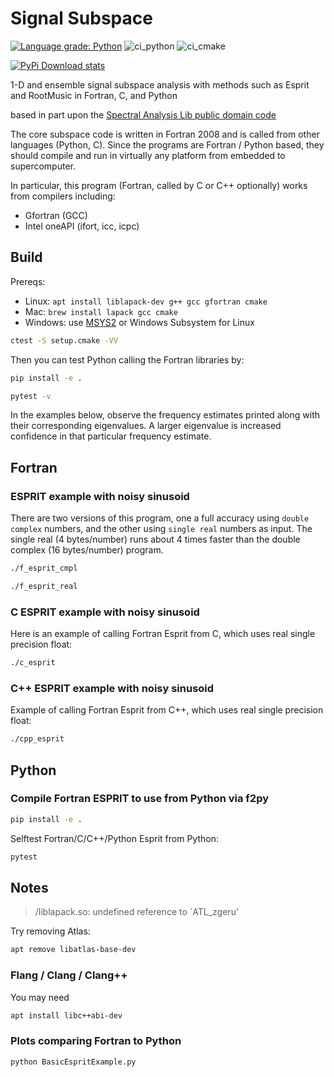 # Signal Subspace

[![Language grade: Python](https://img.shields.io/lgtm/grade/python/g/scivision/signal_subspace.svg?logo=lgtm&logoWidth=18)](https://lgtm.com/projects/g/scivision/signal_subspace/context:python)
![ci_python](https://github.com/scivision/signal_subspace/workflows/ci_python/badge.svg)
![ci_cmake](https://github.com/scivision/signal_subspace/workflows/ci_cmake/badge.svg)

[![PyPi Download stats](http://pepy.tech/badge/signal_subspace)](http://pepy.tech/project/signal_subspace)

1-D and ensemble signal subspace analysis with methods such as Esprit
and RootMusic in Fortran, C, and Python

based in part upon the
[Spectral Analysis Lib public domain code](https://github.com/vincentchoqueuse/spectral_analysis_project)

The core subspace code is written in Fortran 2008 and is called from other languages (Python, C).
Since the programs are Fortran / Python based, they should compile and run in virtually any platform from embedded to supercomputer.

In particular, this program (Fortran, called by C or C++ optionally) works from compilers including:

* Gfortran (GCC)
* Intel oneAPI (ifort, icc, icpc)

## Build

Prereqs:

* Linux: `apt install liblapack-dev g++ gcc gfortran cmake`
* Mac: `brew install lapack gcc cmake`
* Windows: use [MSYS2](https://www.scivision.dev/install-msys2-windows/) or Windows Subsystem for Linux


```sh
ctest -S setup.cmake -VV
```

Then you can test Python calling the Fortran libraries by:

```sh
pip install -e .

pytest -v
```

In the examples below, observe the frequency estimates printed along with their corresponding eigenvalues.
A larger eigenvalue is increased confidence in that particular frequency estimate.

## Fortran

### ESPRIT example with noisy sinusoid

There are two versions of this program, one a full accuracy using `double complex` numbers, and the other using `single real` numbers as input.
The single real (4 bytes/number) runs about 4 times faster than the double complex (16 bytes/number) program.

```sh
./f_esprit_cmpl

./f_esprit_real
```

### C ESPRIT example with noisy sinusoid

Here is an example of calling Fortran Esprit from C, which uses real
single precision float:

```sh
./c_esprit
```

### C++ ESPRIT example with noisy sinusoid

Example of calling Fortran Esprit from C++, which uses real single precision float:

```sh
./cpp_esprit
```

## Python

### Compile Fortran ESPRIT to use from Python via f2py

```sh
pip install -e .
```

Selftest Fortran/C/C++/Python Esprit from Python:

```sh
pytest
```

## Notes

> /liblapack.so: undefined reference to `ATL_zgeru'

Try removing Atlas:

```sh
apt remove libatlas-base-dev
```

### Flang / Clang / Clang++

You may need

```sh
apt install libc++abi-dev
```

### Plots comparing Fortran to Python

```sh
python BasicEspritExample.py
```
